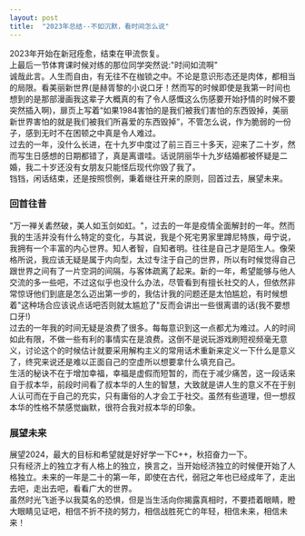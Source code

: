 ```yaml
---
layout: post
title:  "2023年总结--不如沉默，看时间怎么说"
---
```

2023年开始在新冠痊愈，结束在甲流恢复。  
上最后一节体育课时候对练的那位同学突然说:"时间如流啊"   
诚哉此言。人生而自由，有无往不在枷锁之中。不论是意识形态还是肉体，都相当的局限。看美丽新世界(是赫胥黎的小说口牙！然而写的时候即使是我第一时间也想到的是那部漫画我这辈子大概真的有了令人感慨这么伤感要开始抒情的时候不要突然插入啊)，扉页上写着“如果1984害怕的是我们被我们害怕的东西毁掉，美丽新世界害怕的就是我们被我们所喜爱的东西毁掉”，不管怎么说，作为脆弱的一份子，感到无时不在困顿之中真是令人难过。  
过去的一年，没什么长进，在十九岁中度过了前三百三十多天，迎来了二十岁，然而写生日感想的日期都错了，真是离谱哇。话说阴丽华十九岁结婚都被怀疑是二婚，我二十岁还没有女朋友只能怪后现代你毁了我了。  
铛铛，闲话结束，还是按照惯例，秉着继往开来的原则，回首过去，展望未来。
### 回首往昔
"万一禅关砉然破，美人如玉剑如虹。"，过去的一年是疫情全面解封的一年。然而我的生活并没有什么特定的变化，与其说，我是个死宅男家里蹲尼特族，毋宁说，我拥有一个丰富的内心世界。知人者智，自知者明。往往是自己才是陌生人。像荣格所说，我应该无疑是属于内向型，太过专注于自己的世界，所以有时候觉得自己跟世界之间有了一片空洞的间隔，与客体疏离了起来。新的一年，希望能够与他人交流的多一些吧，不过这似乎也没什么办法，尽管看到有擅长社交的人，但依然非常惊讶他们到底是怎么迈出第一步的，我估计我的问题还是太怕尴尬，有时候想着"这种场合应该说点话吧否则就太尴尬了"反而会讲出一些很离谱的话(我不要想口牙!)  
过去的一年我的时间无疑是浪费了很多。每每意识到这一点都尤为难过。人的时间如此有限，不做一些有利的事情实在是浪费。这倒不是说玩游戏刷短视频毫无意义，讨论这个的时候估计就要采用解构主义的常用话术重新来定义一下什么是意义了，终究来说还是难以正面自己的空虚所以想要拿什么填充自己。  
生活的秘诀不在于增加幸福，幸福是虚假而短暂的，而在于减少痛苦，这一段话来自于叔本华，前段时间看了叔本华的人生的智慧，大致就是讲人生的意义不在于别人认可而在于自己的充实，只有庸俗的人才会工于社交。虽然有些道理，但一想叔本华的性格不禁感觉幽默，很符合我对叔本华的印象。  
### 展望未来
展望2024，最大的目标和希望就是好好学一下C++，秋招奋力一下。  
只有经济上的独立才有人格上的独立，换言之，当开始经济独立的时候便开始了人格独立。未来的一年是二十的第一年，即使在古代，弱冠之年也已经成年了，走出去吧，走出去吧，看看广大的世界。  
虽然时光飞逝予以我莫名的恐惧，但是当生活向你揭露真相时，不要捂着眼睛，瞪大眼睛见证吧，相信不折不挠的努力，相信战胜死亡的年轻，相信未来，相信未来！
